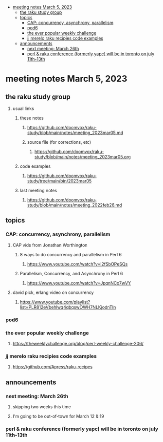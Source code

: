 - [meeting notes March 5, 2023](#org69864b0)
  - [the raku study group](#org3d4104c)
  - [topics](#org13ab3d7)
    - [CAP: concurrency, asynchrony, parallelism](#orge61d59f)
    - [pod6](#orgb9a5994)
    - [the ever popular weekly challenge](#org94d79e5)
    - [jj merelo raku recipies code examples](#org38d6bb4)
  - [announcements](#org4a742e0)
    - [next meeting: March 26th](#org4c4aefd)
    - [perl & raku conference (formerly yapc) will be in toronto on july 11th-13th](#org709d69d)


<a id="org69864b0"></a>

# meeting notes March 5, 2023


<a id="org3d4104c"></a>

## the raku study group

1.  usual links

    1.  these notes
    
        1.  <https://github.com/doomvox/raku-study/blob/main/notes/meeting_2023mar05.md>
        
        2.  source file (for corrections, etc)
        
            1.  <https://github.com/doomvox/raku-study/blob/main/notes/meeting_2023mar05.org>
    
    2.  code examples
    
        1.  <https://github.com/doomvox/raku-study/tree/main/bin/2023mar05>
    
    3.  last meeting notes
    
        1.  <https://github.com/doomvox/raku-study/blob/main/notes/meeting_2022feb26.md>


<a id="org13ab3d7"></a>

## topics


<a id="orge61d59f"></a>

### CAP: concurrency, asynchrony, parallelism

1.  CAP vids from Jonathan Worthington

    1.  8 ways to do concurrency and parallelism in Perl 6
    
        1.  <https://www.youtube.com/watch?v=l2fSbOPeSQs>
    
    2.  Parallelism, Concurrency, and Asynchrony in Perl 6
    
        1.  <https://www.youtube.com/watch?v=JpqnNCx7wVY>

2.  david pick, erlang video on concurrency

    1.  <https://www.youtube.com/playlist?list=PLR812eVbehlwq4qbqswOWH7NLKjodnTIn>


<a id="orgb9a5994"></a>

### pod6


<a id="org94d79e5"></a>

### the ever popular weekly challenge

1.  <https://theweeklychallenge.org/blog/perl-weekly-challenge-206/>


<a id="org38d6bb4"></a>

### jj merelo raku recipies code examples

1.  <https://github.com/Apress/raku-recipes>


<a id="org4a742e0"></a>

## announcements


<a id="org4c4aefd"></a>

### next meeting: March 26th

1.  skipping two weeks this time

2.  I'm going to be out-of-town for March 12 & 19


<a id="org709d69d"></a>

### perl & raku conference (formerly yapc) will be in toronto on july 11th-13th
